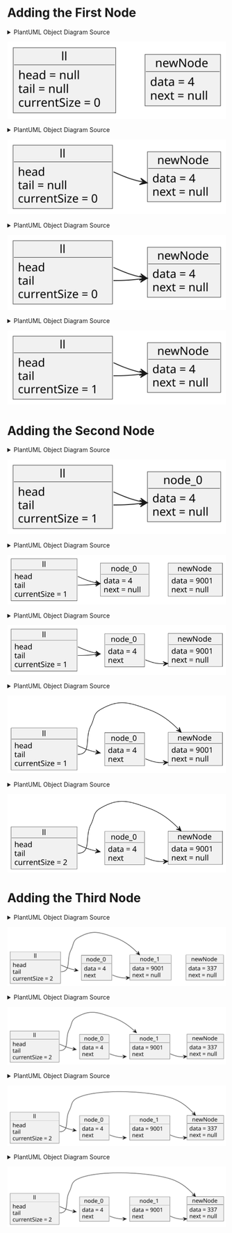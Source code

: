 # Adding the First Node

<details>
    <summary> PlantUML Object Diagram Source </summary>

```plantuml
@startuml add-01

object ll {
    head = null
    tail = null
    currentSize = 0
}

object newNode {
    data = 4
    next = null
}

@enduml
```
</details>

![](add-01.svg)

<details>
    <summary> PlantUML Object Diagram Source </summary>

```plantuml
@startuml add-02

object ll {
    head
    tail = null
    currentSize = 0
}

object newNode {
    data = 4
    next = null
}

ll::head -> newNode

@enduml
```
</details>

![](add-02.svg)

<details>
    <summary> PlantUML Object Diagram Source </summary>

```plantuml
@startuml add-03

object ll {
    head
    tail
    currentSize = 0
}

object newNode {
    data = 4
    next = null
}

ll::head -> newNode
ll::tail -> newNode

@enduml
```
</details>

![](add-03.svg)

<details>
    <summary> PlantUML Object Diagram Source </summary>

```plantuml
@startuml add-04

object ll {
    head
    tail
    currentSize = 1
}

object newNode {
    data = 4
    next = null
}

ll::head -> newNode
ll::tail -> newNode

@enduml
```
</details>

![](add-04.svg)



# Adding the Second Node

<details>
    <summary> PlantUML Object Diagram Source </summary>

```plantuml
@startuml add-05

object ll {
    head
    tail
    currentSize = 1
}

object node_0 {
    data = 4
    next = null
}

ll::head -> node_0
ll::tail -> node_0

@enduml
```
</details>

![](add-05.svg)

<details>
    <summary> PlantUML Object Diagram Source </summary>

```plantuml
@startuml add-06

object ll {
    head
    tail
    currentSize = 1
}

object node_0 {
    data = 4
    next = null
}

object newNode {
    data = 9001
    next = null
}

ll::head -> node_0
ll::tail -> node_0

@enduml
```
</details>

![](add-06.svg)

<details>
    <summary> PlantUML Object Diagram Source </summary>

```plantuml
@startuml add-07

object ll {
    head
    tail
    currentSize = 1
}

object node_0 {
    data = 4
    next
}

object newNode {
    data = 9001
    next = null
}

ll::head -> node_0
ll::tail -> node_0

node_0::next -> newNode

@enduml
```
</details>

![](add-07.svg)

<details>
    <summary> PlantUML Object Diagram Source </summary>

```plantuml
@startuml add-08

object ll {
    head
    tail
    currentSize = 1
}

object node_0 {
    data = 4
    next
}

object newNode {
    data = 9001
    next = null
}

ll::head -> node_0
ll::tail -> newNode

node_0::next -> newNode

@enduml
```
</details>

![](add-08.svg)

<details>
    <summary> PlantUML Object Diagram Source </summary>

```plantuml
@startuml add-09

object ll {
    head
    tail
    currentSize = 2
}

object node_0 {
    data = 4
    next
}

object newNode {
    data = 9001
    next = null
}

ll::head -> node_0
ll::tail -> newNode

node_0::next -> newNode

@enduml
```
</details>

![](add-09.svg)


# Adding the Third Node

<details>
    <summary> PlantUML Object Diagram Source </summary>

```plantuml
@startuml add-10

object ll {
    head
    tail
    currentSize = 2
}

object node_0 {
    data = 4
    next
}

object node_1 {
    data = 9001
    next = null
}

object newNode {
    data = 337
    next = null
}

ll::head -> node_0
ll::tail -> node_1

node_0::next -> node_1

@enduml
```
</details>

![](add-10.svg)

<details>
    <summary> PlantUML Object Diagram Source </summary>

```plantuml
@startuml add-11

object ll {
    head
    tail
    currentSize = 2
}

object node_0 {
    data = 4
    next
}

object node_1 {
    data = 9001
    next
}

object newNode {
    data = 337
    next = null
}

ll::head -> node_0
ll::tail -> node_1

node_0::next -> node_1
node_1::next -> newNode

@enduml
```
</details>

![](add-11.svg)


<details>
    <summary> PlantUML Object Diagram Source </summary>

```plantuml
@startuml add-12

object ll {
    head
    tail
    currentSize = 2
}

object node_0 {
    data = 4
    next
}

object node_1 {
    data = 9001
    next
}

object newNode {
    data = 337
    next = null
}

ll::head -> node_0
ll::tail -> newNode

node_0::next -> node_1
node_1::next -> newNode

@enduml
```
</details>

![](add-12.svg)

<details>
    <summary> PlantUML Object Diagram Source </summary>

```plantuml
@startuml add-13

object ll {
    head
    tail
    currentSize = 3
}

object node_0 {
    data = 4
    next
}

object node_1 {
    data = 9001
    next
}

object newNode {
    data = 337
    next = null
}

ll::head -> node_0
ll::tail -> newNode

node_0::next -> node_1
node_1::next -> newNode

@enduml
```
</details>

![](add-12.svg)

